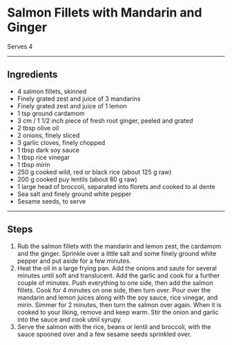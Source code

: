 # Salmon Fillets with Mandarin and Ginger

Serves 4

---

## Ingredients

* 4 salmon fillets, skinned
* Finely grated zest and juice of 3 mandarins
* Finely grated zest and juice of 1 lemon
* 1 tsp ground cardamom
* 3 cm / 1 1/2 inch piece of fresh root ginger, peeled and grated
* 2 tbsp olive oil
* 2 onions, finely sliced
* 3 garlic cloves, finely chopped
* 1 tbsp dark soy sauce
* 1 tbsp rice vinegar
* 1 tbsp mirin
* 250 g cooked wild, red or black rice (about 125 g raw)
* 200 g cooked puy lentils (about 80 g raw)
* 1 large head of broccoli, separated into florets and cooked to al dente
* Sea salt and finely ground white pepper
* Sesame seeds, to serve

---

## Steps

1.  Rub the salmon fillets with the mandarin and lemon zest, the cardamom and the ginger. Sprinkle over a little salt and some finely ground white pepper and put aside for a few minutes.
2.  Heat the oil in a large frying pan. Add the onions and saute for several minutes until soft and translucent. Add the garlic and cook for a further couple of minutes. Push everything to one side, then add the salmon fillets. Cook for 4 minutes on one side, then turn over. Pour over the mandarin and lemon juices along with the soy sauce, rice vinegar, and mirin. Simmer for 2 minutes, then turn the salmon over again. When it is cooked to your liking, remove and keep warm. Stir the onion and garlic into the sauce and cook utnil syrupy.
3.  Serve the salmon with the rice, beans or lentil and broccoli, with the sauce spooned over and a few sesame seeds sprinkled over.
